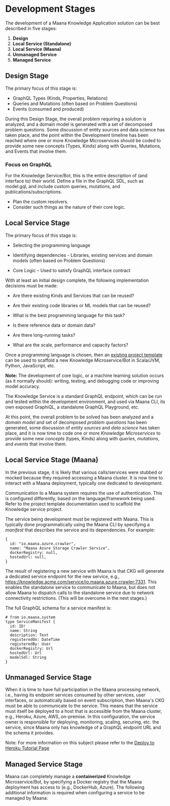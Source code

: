 # Development Stages

The development of a Maana Knowledge Application solution can be best described in five stages:

1.  **Design**
2.  **Local Service (Standalone)**
3.  **Local Service  (Maana)**
4.  **Unmanaged Service**
5.  **Managed Service**

## Design Stage

The primary focus of this stage is:

* GraphQL Types (Kinds, Properties, Relations)
* Queries and Mutations (often based on Problem Questions)
* Events (consumed and produced)

During this Design Stage, the overall problem requiring a solution is analyzed, and a domain model is generated with a set of decomposed problem questions. Some discussion of entity sources and data science has taken place, and the point within the Development timeline has been reached where one or more Knowledge Microservices should be coded to provide some new concepts (Types, Kinds) along with Queries, Mutations, and Events that involve them.

### Focus on  GraphQL

For the Knowledge Service/Bot, this is the entire description of (and interface to) their world. Define a file in the GraphQL SDL, such as model.gql, and include custom queries, mutations, and publications/subscriptions.

* Plan the custom resolvers.
* Consider such things as the nature of their core logic.

## Local Service Stage

The primary focus of this stage is:

* Selecting the programming language

* Identifying dependencies - Libraries, existing services and domain models (often based on Problem Questions)

* Core Logic – Used to satisfy GraphQL interface contract

With at least an initial design complete, the following implementation decisions must be made:

* Are there existing Kinds and Services that can be reused?

* Are their existing code libraries or ML models that can be reused?

* What is the best programming language for this task?

* Is there reference data or domain data?

* Are there long-running tasks?

* What are the scale, performance and capacity factors?

Once a programming language is chosen, then an  [existing project template](https://github.com/maana-io/Q-ksvc-templates) can be used to scaffold a new Knowledge Microservice/Bot in Scala/JVM, Python, JavaScript, etc.

**Note:** The development of core logic, or a machine learning solution occurs (as it normally should): writing, testing, and debugging code or improving model accuracy.

The Knowledge Service is a standard GraphQL endpoint, which can be run and tested within the development environment, and used via Maana CLI, its own exposed GraphiQL, a standalone GraphQL Playground, etc.

At this point, the overall problem to be solved has been analyzed and a *domain model* and set of decomposed *problem questions* has been generated, some discussion of *entity sources* and *data science* has taken place, and it is now time to code one or more *Knowledge Microservices* to provide some new *concepts* (types, Kinds) along with *queries*, *mutations*, and *events* that involve them.

## Local Service Stage (Maana)

In the previous stage, it is likely that various calls/services were stubbed or mocked because they required accessing a Maana cluster. It is now time to interact with a Maana deployment, typically one dedicated to development.

Communication to a Maana system requires the use of authentication. This is configured differently, based on the language/framework being used. Refer to the project template documentation used to scaffold the Knowledge service project.

The service being development must be registered with Maana. This is typically done programmatically using the Maana CLI by specifying a *manifest* that describes the service and its dependencies. For example:

```
{
  id: "io.maana.azure.crawler",
  name: "Maana Azure Storage Crawler Service",
  dockerRegistry: null,
  hostedUrl: null,
}
```

The result of registering a new service with Maana is that CKG will generate a dedicated service endpoint for the new service, e.g., https://knowledge.acme.com/service/io.maana.azure.crawler:7331. This enables the standalone service to communicate to Maana, but does not allow Maana to dispatch calls to the standalone service due to network connectivity restrictions. (This will be overcome in the next stages.)

The full GraphQL schema for a service manifest is:

```
# from io.maana.system
type ServiceManifest {
  id: ID!
  name: String
  description: Text
  registeredOn: DateTime
  registeredBy: User
  dockerRegistry: Url
  hostedUrl: Url
  modelSdl: String
}
```
## Unmanaged Service Stage

When it is time to have full participation in the Maana processing network, i.e., having its endpoint services consumed by other services, user interfaces, or automatically based on event subscription, then Maana's CKG must be able to communicate to the service. This means that the service must itself be deployed to a host that is accessible from the Maana cluster, e.g., Heroku, Azure, AWS, on-premise. In this configuration, the service owner is responsible for deploying, monitoring, scaling, securing, etc. the service, since Maana only has knowledge of a GraphQL endpoint URL and the schema it provides.

Note: For more information on this subject please refer to the [Deploy to Heroku Tutorial Page](/tutorials/cli.md)

## Managed Service Stage

Maana can completely manage a **containerized** Knowledge Microservice/Bot, by specifying a Docker registry that the Maana deployment has access to (e.g., DockerHub, Azure). The following additional information is required when configuring a service to be managed by Maana:
